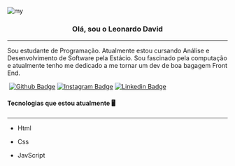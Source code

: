 ![my](https://user-images.githubusercontent.com/104696611/178117839-e49e1295-fb8c-4377-b142-5ec14059d902.gif)



<h3 align="center">Olá, sou o Leonardo David</h3>

---



<p> Sou estudante de Programação. Atualmente estou cursando Análise e Desenvolvimento de Software pela Estácio. Sou fascinado pela computação e atualmente tenho me dedicado a me tornar um dev de boa bagagem Front End.  </p>

​                                                        [![Github Badge](https://img.shields.io/badge/-Facebook-blue?style=for-the-badge&logo=Facebook&logoColor=white&link=https://github.com/arthurspk)](https://www.facebook.com/Leoodaviid)  [![Instagram Badge](https://img.shields.io/badge/-instagram-red?style=for-the-badge&logo=instagram&logoColor=white&link=https://github.com/arthurspk)](https://instagram.com/leoodaviid?igshid=YmMyMTA2M2Y=)   [![ Linkedin Badge ](https://img.shields.io/badge/-Linkedin-blue?style=for-the-badge&logo=Linkedin&logoColor=white&link=https://github.com/arthurspk)](https://www.linkedin.com/in/leoodaviid/)

#### Tecnologias que estou atualmente :desktop_computer:
---

- Html

- Css

- JavScript

  
